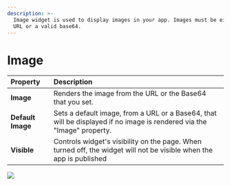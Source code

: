 ```yaml
---
description: >-
  Image widget is used to display images in your app. Images must be either a
  URL or a valid base64.
---
```


# Image

| Property | Description |
| :--- | :--- |
| **Image** | Renders the image from the URL or the Base64 that you set. |
| **Default Image** | Sets a default image, from a URL or a Base64, that will be displayed if no image is rendered via the "Image" property. |
| **Visible** | Controls widget's visibility on the page. When turned off, the widget will not be visible when the app is published |

![](../.gitbook/assets/image_v10.gif)

